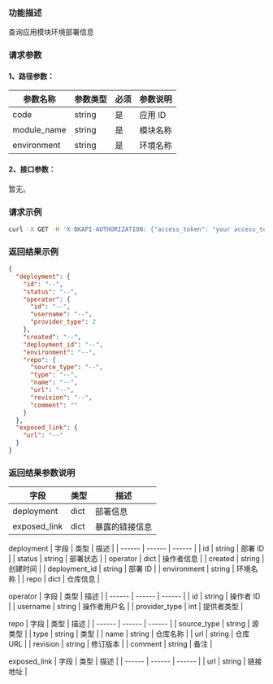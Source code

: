### 功能描述
查询应用模块环境部署信息

### 请求参数

#### 1、路径参数：

|   参数名称   |    参数类型  |  必须  |     参数说明     |
| ------------ | ------------ | ------ | ---------------- |
| code   | string | 是 | 应用 ID |
| module_name   | string | 是 | 模块名称 |
| environment   | string | 是 | 环境名称 |

#### 2、接口参数：
暂无。

### 请求示例
```bash
curl -X GET -H 'X-BKAPI-AUTHORIZATION: {"access_token": "your access_token"}' http://bkapi.example.com/api/bkpaas3/prod/bkapps/applications/{code}/modules/{module_name}/envs/{environment}/released_info/
```

### 返回结果示例
```json
{
  "deployment": {
    "id": "--",
    "status": "--",
    "operator": {
      "id": "--",
      "username": "--",
      "provider_type": 2
    },
    "created": "--",
    "deployment_id": "--",
    "environment": "--",
    "repo": {
      "source_type": "--",
      "type": "--",
      "name": "--",
      "url": "--",
      "revision": "--",
      "comment": ""
    }
  },
  "exposed_link": {
    "url": "--"
  }
}
```

### 返回结果参数说明

| 字段 |   类型 | 描述 |
| ------ | ------ | ------ |
| deployment | dict | 部署信息 |
| exposed_link | dict | 暴露的链接信息 |

deployment
| 字段 |   类型 | 描述 |
| ------ | ------ | ------ |
| id | string | 部署 ID |
| status | string | 部署状态 |
| operator | dict | 操作者信息 |
| created | string | 创建时间 |
| deployment_id | string | 部署 ID |
| environment | string | 环境名称 |
| repo | dict | 仓库信息 |

operator
| 字段 |   类型 | 描述 |
| ------ | ------ | ------ |
| id | string | 操作者 ID |
| username | string | 操作者用户名 |
| provider_type | int | 提供者类型 |

repo
| 字段 |   类型 | 描述 |
| ------ | ------ | ------ |
| source_type | string | 源类型 |
| type | string | 类型 |
| name | string | 仓库名称 |
| url | string | 仓库 URL |
| revision | string | 修订版本 |
| comment | string | 备注 |

exposed_link
| 字段 |   类型 | 描述 |
| ------ | ------ | ------ |
| url | string | 链接地址 |